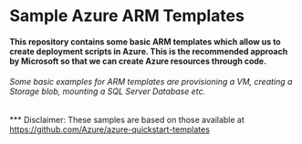 # Sample Azure ARM Templates

#### This repository contains some basic ARM templates which allow us to create deployment scripts in Azure. This is the recommended approach by Microsoft so that we can create Azure resources through code.

###### Some basic examples for ARM templates are provisioning a VM, creating a Storage blob, mounting a SQL Server Database etc. 


*** Disclaimer: These samples are based on those available at https://github.com/Azure/azure-quickstart-templates

